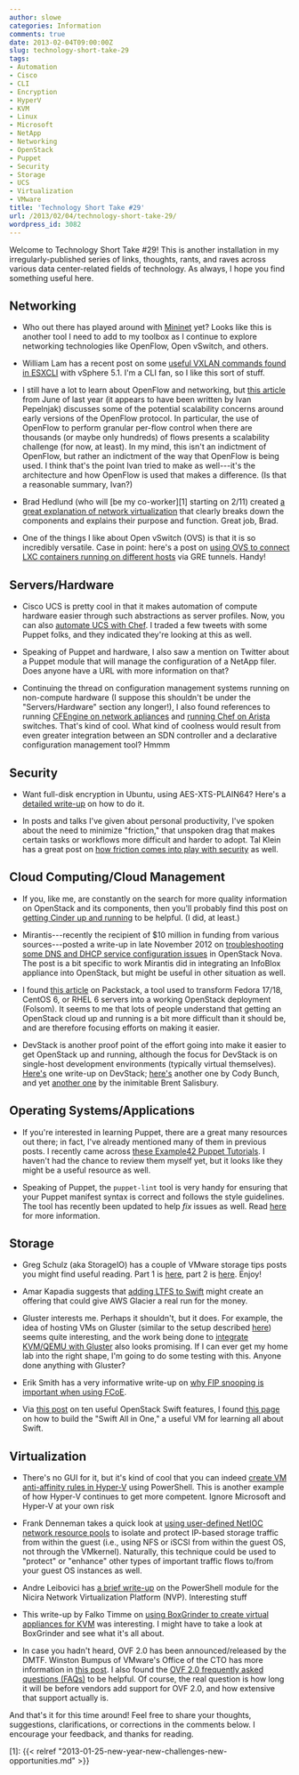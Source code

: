 ```yaml
---
author: slowe
categories: Information
comments: true
date: 2013-02-04T09:00:00Z
slug: technology-short-take-29
tags:
- Automation
- Cisco
- CLI
- Encryption
- HyperV
- KVM
- Linux
- Microsoft
- NetApp
- Networking
- OpenStack
- Puppet
- Security
- Storage
- UCS
- Virtualization
- VMware
title: 'Technology Short Take #29'
url: /2013/02/04/technology-short-take-29/
wordpress_id: 3082
---
```


Welcome to Technology Short Take #29! This is another installation in my irregularly-published series of links, thoughts, rants, and raves across various data center-related fields of technology. As always, I hope you find something useful here.

## Networking

* Who out there has played around with [Mininet](http://mininet.github.com/) yet? Looks like this is another tool I need to add to my toolbox as I continue to explore networking technologies like OpenFlow, Open vSwitch, and others.

* William Lam has a recent post on some [useful VXLAN commands found in ESXCLI](http://blogs.vmware.com/vsphere/2013/01/useful-vxlan-commands-in-esxcli-5-1.html) with vSphere 5.1. I'm a CLI fan, so I like this sort of stuff.

* I still have a lot to learn about OpenFlow and networking, but [this article](http://highscalability.com/blog/2012/6/4/openflowsdn-is-not-a-silver-bullet-for-network-scalability.html) from June of last year (it appears to have been written by Ivan Pepelnjak) discusses some of the potential scalability concerns around early versions of the OpenFlow protocol. In particular, the use of OpenFlow to perform granular per-flow control when there are thousands (or maybe only hundreds) of flows presents a scalability challenge (for now, at least). In my mind, this isn't an indictment of OpenFlow, but rather an indictment of the way that OpenFlow is being used. I think that's the point Ivan tried to make as well---it's the architecture and how OpenFlow is used that makes a difference. (Is that a reasonable summary, Ivan?)

* Brad Hedlund (who will [be my co-worker][1] starting on 2/11) created [a great explanation of network virtualization](http://bradhedlund.com/2013/01/28/network-virtualization-a-next-generation-modular-platform-for-the-virtual-network/) that clearly breaks down the components and explains their purpose and function. Great job, Brad.

* One of the things I like about Open vSwitch (OVS) is that it is so incredibly versatile. Case in point: here's a post on [using OVS to connect LXC containers running on different hosts](https://s3hh.wordpress.com/2012/05/28/connecting-containers-on-several-hosts-with-open-vswitch/) via GRE tunnels. Handy!

## Servers/Hardware

* Cisco UCS is pretty cool in that it makes automation of compute hardware easier through such abstractions as server profiles. Now, you can also [automate UCS with Chef](http://www.velankani.net/cisco-ucs-automation-with-opscode-chef/). I traded a few tweets with some Puppet folks, and they indicated they're looking at this as well.

* Speaking of Puppet and hardware, I also saw a mention on Twitter about a Puppet module that will manage the configuration of a NetApp filer. Does anyone have a URL with more information on that?

* Continuing the thread on configuration management systems running on non-compute hardware (I suppose this shouldn't be under the "Servers/Hardware" section any longer!), I also found references to running [CFEngine on network apliances](http://cfengine.com/network-appliances) and [running Chef on Arista](http://wiki.opscode.com/display/chef/Chef+on+Arista) switches. That's kind of cool. What kind of coolness would result from even greater integration between an SDN controller and a declarative configuration management tool? Hmmm

## Security

* Want full-disk encryption in Ubuntu, using AES-XTS-PLAIN64? Here's a [detailed write-up](https://57un.wordpress.com/2013/02/01/full-disk-encryption-using-ubuntu-in-most-secure-mode-with-aes-xts-plain64/) on how to do it.

* In posts and talks I've given about personal productivity, I've spoken about the need to minimize "friction," that unspoken drag that makes certain tasks or workflows more difficult and harder to adopt. Tal Klein has a great post on [how friction comes into play with security](http://blogs.bromium.com/2013/01/24/the-friction-affliction/) as well.

## Cloud Computing/Cloud Management

* If you, like me, are constantly on the search for more quality information on OpenStack and its components, then you'll probably find this post on [getting Cinder up and running](http://rconradharris.com/2013/01/14/getting-cinder-up-and-running.html) to be helpful. (I did, at least.)

* Mirantis---recently the recipient of $10 million in funding from various sources---posted a write-up in late November 2012 on [troubleshooting some DNS and DHCP service configuration issues](http://www.mirantis.com/blog/dns-dhcp-service-configuration-openstack-nova/) in OpenStack Nova. The post is a bit specific to work Mirantis did in integrating an InfoBlox appliance into OpenStack, but might be useful in other situation as well.

* I found [this article](http://goodsquishy.com/2012/12/introducing-openstack-packstack/) on Packstack, a tool used to transform Fedora 17/18, CentOS 6, or RHEL 6 servers into a working OpenStack deployment (Folsom). It seems to me that lots of people understand that getting an OpenStack cloud up and running is a bit more difficult than it should be, and are therefore focusing efforts on making it easier.

* DevStack is another proof point of the effort going into make it easier to get OpenStack up and running, although the focus for DevStack is on single-host development environments (typically virtual themselves). [Here's](http://www.scalegrid.net/blog/?p=11) one write-up on DevStack; [here's](http://openstack.prov12n.com/nesting-openstack-in-openstack/) another one by Cody Bunch, and yet [another one](http://networkstatic.net/openstack-quantum-devstack-on-a-laptop-with-vmware-fusion/) by the inimitable Brent Salisbury.

## Operating Systems/Applications

* If you're interested in learning Puppet, there are a great many resources out there; in fact, I've already mentioned many of them in previous posts. I recently came across [these Example42 Puppet Tutorials](http://www.example42.com/?q=Example42PuppetTutorials). I haven't had the chance to review them myself yet, but it looks like they might be a useful resource as well.

* Speaking of Puppet, the `puppet-lint` tool is very handy for ensuring that your Puppet manifest syntax is correct and follows the style guidelines. The tool has recently been updated to help _fix_ issues as well. Read [here](http://bombasticmonkey.com/2013/01/28/fix-simple-problems-with-puppet-lint/) for more information.

## Storage

* Greg Schulz (aka StorageIO) has a couple of VMware storage tips posts you might find useful reading. Part 1 is [here](http://storageioblog.com/?p=4172), part 2 is [here](http://storageioblog.com/?p=4180). Enjoy!

* Amar Kapadia suggests that [adding LTFS to Swift](http://www.buildcloudstorage.com/2012/08/cold-storage-using-openstack-swift-vs.html) might create an offering that could give AWS Glacier a real run for the money.

* Gluster interests me. Perhaps it shouldn't, but it does. For example, the idea of hosting VMs on Gluster (similar to the setup described [here](http://blog.jebpages.com/archives/fedora-17-openstack-and-gluster-3-3/)) seems quite interesting, and the work being done to [integrate KVM/QEMU with Gluster](http://www.gluster.org/2012/11/integration-with-kvmqemu/) also looks promising. If I can ever get my home lab into the right shape, I'm going to do some testing with this. Anyone done anything with Gluster?

* Erik Smith has a very informative write-up on [why FIP snooping is important when using FCoE](http://brasstacksblog.typepad.com/brass-tacks/2013/01/yet-another-reason-why-enabling-fip-snooping-is-important-when-using-fcoe.html).

* Via [this post](http://www.17od.com/2012/12/19/ten-useful-openstack-swift-features/) on ten useful OpenStack Swift features, I found [this page](http://docs.openstack.org/developer/swift/development_saio.html) on how to build the "Swift All in One," a useful VM for learning all about Swift.

## Virtualization

* There's no GUI for it, but it's kind of cool that you can indeed [create VM anti-affinity rules in Hyper-V](http://www.ravichaganti.com/blog/?p=2712) using PowerShell. This is another example of how Hyper-V continues to get more competent. Ignore Microsoft and Hyper-V at your own risk

* Frank Denneman takes a quick look at [using user-defined NetIOC network resource pools](http://frankdenneman.nl/2013/01/21/direct-ip-storage-and-using-netioc-user-defined-network-resource-pools-for-qos/) to isolate and protect IP-based storage traffic from within the guest (i.e., using NFS or iSCSI from within the guest OS, not through the VMkernel). Naturally, this technique could be used to "protect" or "enhance" other types of important traffic flows to/from your guest OS instances as well.

* Andre Leibovici has [a brief write-up](http://myvirtualcloud.net/?p=4210) on the PowerShell module for the Nicira Network Virtualization Platform (NVP). Interesting stuff

* This write-up by Falko Timme on [using BoxGrinder to create virtual appliances for KVM](http://www.howtoforge.com/creating-virtual-redhat-centos-scientific-linux-fedora-appliances-for-kvm-with-boxgrinder-fedora-17) was interesting. I might have to take a look at BoxGrinder and see what it's all about.

* In case you hadn't heard, OVF 2.0 has been announced/released by the DMTF. Winston Bumpus of VMware's Office of the CTO has more information in [this post](http://cto.vmware.com/ovf-2-0-is-here/). I also found the [OVF 2.0 frequently asked questions (FAQs)](http://dmtf.org/about/faq/ovf_faq) to be helpful. Of course, the real question is how long it will be before vendors add support for OVF 2.0, and how extensive that support actually is.

And that's it for this time around! Feel free to share your thoughts, suggestions, clarifications, or corrections in the comments below. I encourage your feedback, and thanks for reading.

[1]: {{< relref "2013-01-25-new-year-new-challenges-new-opportunities.md" >}}
